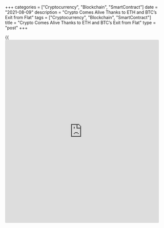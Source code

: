+++
categories = ["Cryptocurrency", "Blockchain", "SmartContract"]
date = "2021-08-09"
description = "Crypto Comes Alive Thanks to ETH and BTC’s Exit from Flat"
tags = ["Cryptocurrency", "Blockchain", "SmartContract"]
title = "Crypto Comes Alive Thanks to ETH and BTC’s Exit from Flat"
type = "post"
+++

{{<iframe id="large-banner" src="https://www.bounty.group/#slide=6.0" width="100%" height="600" scrolling="no" style="border: 0px solid rgb(216, 221, 230); border-radius: 3px;">}}

Last weekend was very bright for the crypto market. Bitcoin touched $45K
and then faced selling pressure. Nevertheless, [bitcoin](https://www.letsplayfx.com/blog/forex-for-bitcoin/)’s almost [daily](https://www.fintecher.org/2020/03/03/forex-trading-daily-strategy/)
growth since the beginning of the month has set crypto market
participants up for the positive. The benchmark cryptocurrency’s growth
in price came with higher trading volumes, though they are far from this
year’s highs.

![Crypto Comes Alive Thanks to ETH and BTC’s Exit from Flat][1]

Bitcoin is trading around $44K. The positive trend of the previous days
suggests that the bulls are in the mood for a return to levels near
$50K, where the last strong sell-off of Bitcoin started in May. From the
position of the tech analysis, Bitcoin is enjoying bullish momentum,
having received support earlier in August on the decline to the 200-day
simple average and breaking above sideways range resistance near $40k.

The Crypto Fear & Greed Index for Bitcoin and the major cryptocurrencies
showed sharp gains, reaching 74, consistent with the Greed Mode. The RSI
index for the BTCUSD on the [daily](https://www.fintecher.org/2020/03/03/forex-trading-daily-strategy/) chart exceeded 70, entering the
overbought area. However, consider that Bitcoin often has very long FOMO
periods, so it is better to remain cautious in opening short positions.

![Crypto Comes Alive Thanks to ETH and BTC’s Exit from Flat][2]

The most important event last week was Ethereum’s hardfork called
London. This event had a very noticeable effect on the price of the
leading altcoin. The price of the coin exceeded $3K, at one point
reaching $3,200. In 7 days, it is still up 17% as it was growing “above
the market” because of hardfork. The price momentum was supported by
16,000 ether coins “burned” and commission three times drop on the
Ethereum network. Network upgrade goals are being met, and developers
continue moving to ETH 2.0 in 2022.

Fundamentally negative could be the factor of tighter US authority’s
position. The US is moving towards stricter controls, de-anonymisation
of cryptocurrency users, and increased tax collection from this sector.
On the one hand, one can rejoice at the greater transparency and reduced
risks for [investor](https://www.fintechee.com/tutorial-for-forex-trading/investor-mode/)s. On the other, in the background of protecting
market participants, many scenarios can be implemented that will
eventually work against holders of digital assets.

At the very least, the US government’s immediate plans include raising
taxes to fund massive support programs for the economy. The economy is
showing long-awaited signs of recovery, and, likely, US authorities will
soon begin to tighten their stance on all fronts at once, which will
also affect cryptocurrencies.

_Source:[FXPro][3]_

   1. /files/downloads/a/9/f/a9f7dc7971da063f7bc359cfbe7522f1_f1d7e010ffb37c98a0ec8aab5d908a66.png
   2. /files/downloads/2/3/8/238971f99378d119f00a9ccf53337659_7c3f651fe06d577db2e24ac5f0257170.png
   3. /geturl/index/208f2ca09a8836e561ff749f29a8240cd21c3463/